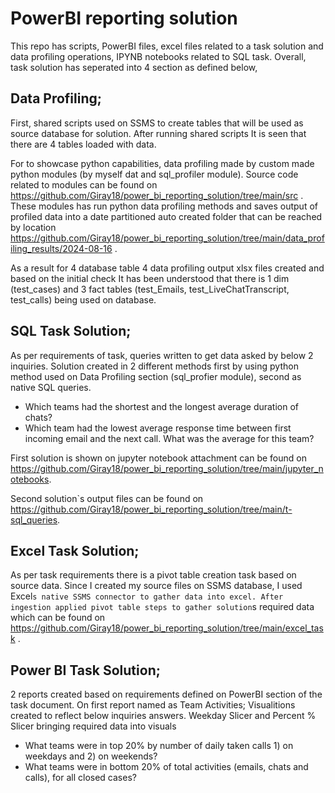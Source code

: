 # PowerBI reporting solution
This repo has scripts, PowerBI files, excel files related to a task solution and data profiling operations, IPYNB notebooks related to SQL task.
Overall, task solution has seperated into 4 section as defined below,

## Data Profiling;
First, shared scripts used on SSMS to create tables that will be used as source database for solution. After running shared scripts It is seen that there are 4 tables loaded with data.

For to showcase python capabilities, data profiling made by custom made python modules (by myself dat and sql_profiler module). Source code related to modules can be found on https://github.com/Giray18/power_bi_reporting_solution/tree/main/src . 
These modules has run python data profiling methods and saves output of profiled data into a date partitioned auto created folder that can be reached by location https://github.com/Giray18/power_bi_reporting_solution/tree/main/data_profiling_results/2024-08-16 . 

As a result for 4 database table 4 data profiling output xlsx files created and based on the initial check It has been understood that there is 1 dim (test_cases) and 3 fact tables (test_Emails, test_LiveChatTranscript, test_calls) being used on database. 


## SQL Task Solution;
As per requirements of task, queries written to get data asked by below 2 inquiries. Solution created in 2 different methods first by using python method used on Data Profiling section (sql_profier module), second as native SQL queries.

* Which teams had the shortest and the longest average duration of chats?
* Which team had the lowest average response time between first incoming email and the next call. What was the average for this team?

First solution is shown on jupyter notebook attachment can be found on https://github.com/Giray18/power_bi_reporting_solution/tree/main/jupyter_notebooks.

Second solution`s output files can be found on https://github.com/Giray18/power_bi_reporting_solution/tree/main/t-sql_queries.

## Excel Task Solution;
As per task requirements there is a pivot table creation task based on source data. Since I created my source files on SSMS database, I used Excel`s native SSMS connector to gather data into excel. After ingestion applied pivot table steps to gather solution`s required data which can be found on https://github.com/Giray18/power_bi_reporting_solution/tree/main/excel_task .

## Power BI Task Solution;
2 reports created based on requirements defined on PowerBI section of the task document. 
On first report named as Team Activities; Visualitions created to reflect below inquiries answers.
Weekday Slicer and Percent % Slicer bringing required data into visuals

* What teams were in top 20% by number of daily taken calls 1) on weekdays and 2) on weekends?
* What teams were in bottom 20% of total activities (emails, chats and calls), for all closed cases?


